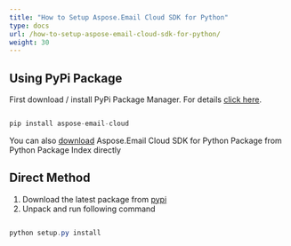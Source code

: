 ```yaml
---
title: "How to Setup Aspose.Email Cloud SDK for Python"
type: docs
url: /how-to-setup-aspose-email-cloud-sdk-for-python/
weight: 30
---
```


## **Using PyPi Package**
First download / install PyPi Package Manager. For details [click here](https://pip.pypa.io/en/latest/installing.html).

```java

pip install aspose-email-cloud

```

You can also [download](https://pypi.python.org/pypi/aspose-email-cloud) Aspose.Email Cloud SDK for Python Package from Python Package Index directly
## **Direct Method**
1. Download the latest package from [pypi](https://pypi.org/project/aspose-email-cloud/#files)
2. Unpack and run following command

```java

python setup.py install

```

